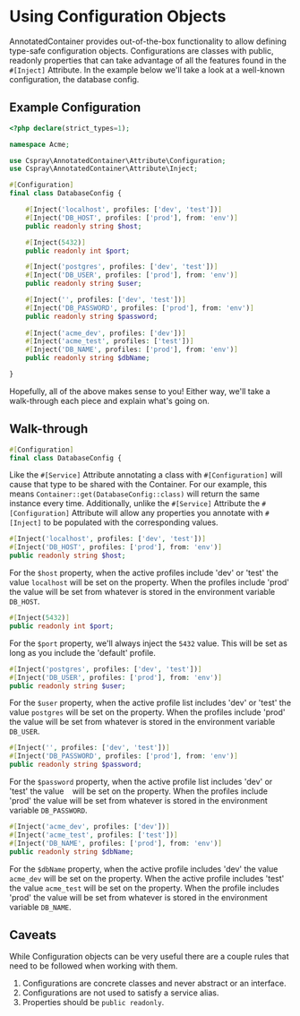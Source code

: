 # Using Configuration Objects

AnnotatedContainer provides out-of-the-box functionality to allow defining type-safe configuration objects. Configurations are classes with public, readonly properties that can take advantage of all the features found in the `#[Inject]` Attribute. In the example below we'll take a look at a well-known configuration, the database config.

## Example Configuration

```php
<?php declare(strict_types=1);

namespace Acme;

use Cspray\AnnotatedContainer\Attribute\Configuration;
use Cspray\AnnotatedContainer\Attribute\Inject;

#[Configuration]
final class DatabaseConfig {

    #[Inject('localhost', profiles: ['dev', 'test'])]
    #[Inject('DB_HOST', profiles: ['prod'], from: 'env')]
    public readonly string $host;

    #[Inject(5432)]
    public readonly int $port;

    #[Inject('postgres', profiles: ['dev', 'test'])]
    #[Inject('DB_USER', profiles: ['prod'], from: 'env')]
    public readonly string $user;

    #[Inject('', profiles: ['dev', 'test'])]
    #[Inject('DB_PASSWORD', profiles: ['prod'], from: 'env')]
    public readonly string $password;
    
    #[Inject('acme_dev', profiles: ['dev'])]
    #[Inject('acme_test', profiles: ['test'])]
    #[Inject('DB_NAME', profiles: ['prod'], from: 'env')]
    public readonly string $dbName;

}
```

Hopefully, all of the above makes sense to you! Either way, we'll take a walk-through each piece and explain what's going on.

## Walk-through

```php
#[Configuration]
final class DatabaseConfig {
```

Like the `#[Service]` Attribute annotating a class with `#[Configuration]` will cause that type to be shared with the Container. For our example, this means `Container::get(DatabaseConfig::class)` will return the same instance every time. Additionally, unlike the `#[Service]` Attribute the `#[Configuration]` Attribute will allow any properties you annotate with `#[Inject]` to be populated with the corresponding values.

```php
#[Inject('localhost', profiles: ['dev', 'test'])]
#[Inject('DB_HOST', profiles: ['prod'], from: 'env')]
public readonly string $host;
```

For the `$host` property, when the active profiles include 'dev' or 'test' the value `localhost` will be set on the property. When the profiles include 'prod' the value will be set from whatever is stored in the environment variable `DB_HOST`.

```php
#[Inject(5432)]
public readonly int $port;
```

For the `$port` property, we'll always inject the `5432` value. This will be set as long as you include the 'default' profile.

```php
#[Inject('postgres', profiles: ['dev', 'test'])]
#[Inject('DB_USER', profiles: ['prod'], from: 'env')]
public readonly string $user;
```

For the `$user` property, when the active profile list includes 'dev' or 'test' the value `postgres` will be set on the property. When the profiles include 'prod' the value will be set from whatever is stored in the environment variable `DB_USER`.

```php
#[Inject('', profiles: ['dev', 'test'])]
#[Inject('DB_PASSWORD', profiles: ['prod'], from: 'env')]
public readonly string $password;
```

For the `$password` property, when the active profile list includes 'dev' or 'test' the value ` ` will be set on the property. When the profiles include 'prod' the value will be set from whatever is stored in the environment variable `DB_PASSWORD`.

```php
#[Inject('acme_dev', profiles: ['dev'])]
#[Inject('acme_test', profiles: ['test'])]
#[Inject('DB_NAME', profiles: ['prod'], from: 'env')]
public readonly string $dbName;
```

For the `$dbName` property, when the active profile includes 'dev' the value `acme_dev` will be set on the property. When the active profile includes 'test' the value `acme_test` will be set on the property. When the profile  includes 'prod' the value will be set from whatever is stored in the environment variable `DB_NAME`.

## Caveats

While Configuration objects can be very useful there are a couple rules that need to be followed when working with them.

1. Configurations are concrete classes and never abstract or an interface. 
2. Configurations are not used to satisfy a service alias.
3. Properties should be `public readonly`.
